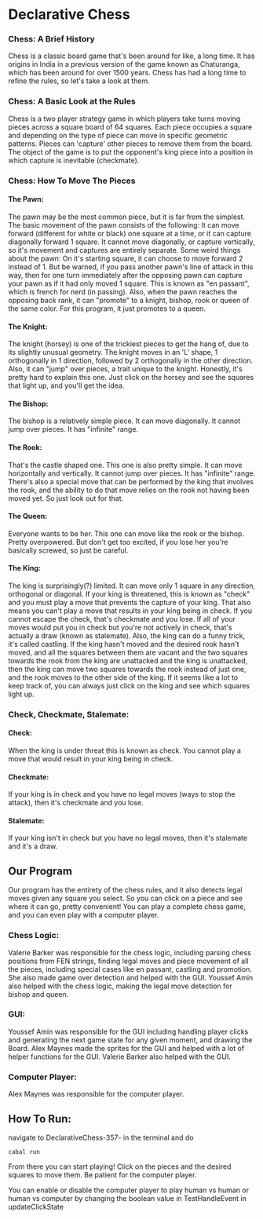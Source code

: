 # Declarative Chess

### Chess: A Brief History

Chess is a classic board game that's been around for like, a long time. It has origins in India in a previous version of the game known as Chaturanga, which has been around for over 1500 years. Chess has had a long time to refine the rules, so let's take a look at them.

### Chess: A Basic Look at the Rules
Chess is a two player strategy game in which players take turns moving pieces across a square board of 64 squares. Each piece occupies a square and depending on the type of piece can move in specific geometric patterns. Pieces can 'capture' other pieces to remove them from the board. The object of the game is to put the opponent's king piece into a position in which capture is inevitable (checkmate).

### Chess: How To Move The Pieces

#### The Pawn:
The pawn may be the most common piece, but it is far from the simplest. The basic movement of the pawn consists of the following: It can move forward (different for white or black) one square at a time, or it can capture diagonally forward 1 square. It cannot move diagonally, or capture vertically, so it's movement and captures are entirely separate. Some weird things about the pawn: On it's starting square, it can choose to move forward 2 instead of 1. But be warned, if you pass another pawn's line of attack in this way, then for one turn immediately after the opposing pawn can capture your pawn as if it had only moved 1 square. This is known as "en passant", which is french for nerd (in passing). Also, when the pawn reaches the opposing back rank, it can "promote" to a knight, bishop, rook or queen of the same color. For this program, it just promotes to a queen.

#### The Knight:
The knight (horsey) is one of the trickiest pieces to get the hang of, due to its slightly unusual geometry. The knight moves in an 'L' shape, 1 orthogonally in 1 direction, followed by 2 orthogonally in the other direction. Also, it can "jump" over pieces, a trait unique to the knight. Honestly, it's pretty hard to explain this one. Just click on the horsey and see the squares that light up, and you'll get the idea.

#### The Bishop:
The bishop is a relatively simple piece. It can move diagonally. It cannot jump over pieces. It has "infinite" range.

#### The Rook:
That's the castle shaped one. This one is also pretty simple. It can move horizontally and vertically. It cannot jump over pieces. It has "infinite" range. There's also a special move that can be performed by the king that involves the rook, and the ability to do that move relies on the rook not having been moved yet. So just look out for that.

#### The Queen:
Everyone wants to be her. This one can move like the rook or the bishop. Pretty overpowered. But don't get too excited, if you lose her you're basically screwed, so just be careful.

#### The King:
The king is surprisingly(?) limited. It can move only 1 square in any direction, orthogonal or diagonal. If your king is threatened, this is known as "check" and you must play a move that prevents the capture of your king. That also means you can't play a move that results in your king being in check. If you cannot escape the check, that's checkmate and you lose. If all of your moves would put you in check but you're not actively in check, that's actually a draw (known as stalemate). Also, the king can do a funny trick, it's called castling. If the king hasn't moved and the desired rook hasn't moved, and all the squares between them are vacant and the two squares towards the rook from the king are unattacked and the king is unattacked, then the king can move two squares towards the rook instead of just one, and the rook moves to the other side of the king. If it seems like a lot to keep track of, you can always just click on the king and see which squares light up.

### Check, Checkmate, Stalemate:
#### Check:
When the king is under threat this is known as check. You cannot play a move that would result in your king being in check.

#### Checkmate:
If your king is in check and you have no legal moves (ways to stop the attack), then it's checkmate and you lose.

#### Stalemate:
If your king isn't in check but you have no legal moves, then it's stalemate and it's a draw.

## Our Program
Our program has the entirety of the chess rules, and it also detects legal moves given any square you select. So you can click on a piece and see where it can go, pretty convenient! You can play a complete chess game, and you can even play with a computer player.

### Chess Logic:
Valerie Barker was responsible for the chess logic, including parsing chess positions from FEN strings, finding legal moves and piece movement of all the pieces, including special cases like en passant, castling and promotion. She also made game over detection and helped with the GUI. Youssef Amin also helped with the chess logic, making the legal move detection for bishop and queen.

### GUI:
Youssef Amin was responsible for the GUI including handling player clicks and generating the next game state for any given moment, and drawing the Board. Alex Maynes made the sprites for the GUI and helped with a lot of helper functions for the GUI. Valerie Barker also helped with the GUI.

### Computer Player:
Alex Maynes was responsible for the computer player.

## How To Run:
navigate to DeclarativeChess-357- in the terminal and do 

```cabal run```

From there you can start playing! Click on the pieces and the desired squares to move them. Be patient for the computer player. 

You can enable or disable the computer player to play human vs human or human vs computer by changing the boolean value in TestHandleEvent in updateClickState